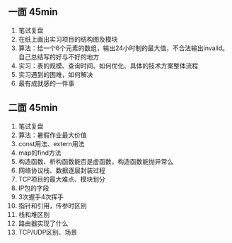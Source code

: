 ## 一面 45min
1. 笔试复盘
2. 在纸上画出实习项目的结构图及模块
3. 算法：给一个6个元素的数组，输出24小时制的最大值，不合法输出invalid。自己总结写的好与不好的地方
4. 实习：表的规模、查询时间、如何优化、具体的技术方案整体流程
5. 实习遇到的困难，如何解决
6. 最有成就感的一件事

## 二面 45min
1. 笔试复盘
2. 算法：暑假作业最大价值
3. const用法、extern用法
4. map的find方法
5. 构造函数、析构函数能否是虚函数，构造函数能抛异常么
6. 网络协议栈、数据逐层封装过程
7. TCP项目的最大难点、模块划分
8. IP包的字段
9. 3次握手4次挥手
10. 指针和引用，传参时区别
11. 栈和堆区别
12. 路由器实现了什么
13. TCP/UDP区别、场景
